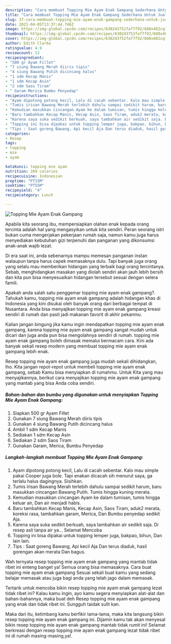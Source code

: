 ```yaml
---
description: "Cara membuat Topping Mie Ayam Enak Gampang Sederhana Untuk Jualan"
title: "Cara membuat Topping Mie Ayam Enak Gampang Sederhana Untuk Jualan"
slug: 37-cara-membuat-topping-mie-ayam-enak-gampang-sederhana-untuk-jualan
date: 2021-04-05T13:37:44.746Z
image: https://img-global.cpcdn.com/recipes/630243752faf7f92/680x482cq70/topping-mie-ayam-enak-gampang-foto-resep-utama.jpg
thumbnail: https://img-global.cpcdn.com/recipes/630243752faf7f92/680x482cq70/topping-mie-ayam-enak-gampang-foto-resep-utama.jpg
cover: https://img-global.cpcdn.com/recipes/630243752faf7f92/680x482cq70/topping-mie-ayam-enak-gampang-foto-resep-utama.jpg
author: Edith Clarke
ratingvalue: 4.9
reviewcount: 12
recipeingredient:
- "500 gr Ayam Fillet"
- "7 siung Bawang Merah diiris tipis"
- "4 siung Bawang Putih dicincang halus"
- "1 sdm Kecap Manis"
- "1 sdm Kecap Asin"
- "2 sdm Saos Tiram"
- " Garam Merica Bumbu Penyedap"
recipeinstructions:
- "Ayam dipotong potong kecil, Lalu di cacah sebentar. Kalo mau simple pakai Cooper juga bole. Tapi enakan dicacah sih menurut saya, ga terlalu halus dagingnya. Sisihkan."
- "Tumis irisan Bawang Merah terlebih dahulu sampai sedikit harum, baru masukkan cincangan Bawang Putih. Tumis hingga kuning merata."
- "Kemudian masukkan cincangan Ayam ke dalam tumisan, tumis hingga keluar air, Dan air menjadi habis."
- "Baru tambahkan Kecap Manis, Kecap Asin, Saos Tiram, aduk2 merata, koreksi rasa, tambahkan garam, Merica, Dan Bumbu penyedap sedikit Aja."
- "Karena saya suka sedikit berkuah, saya tambahkan air sedikit saja. Di resep asli tanpa air ya... Selamat Mencoba"
- "Topping ini bisa dipakai untuk topping lemper juga, bakpao, bihun, Dan lain lain."
- "Tips : Saat goreng Bawang, Api kecil Aja Dan terus diaduk, hasil gorengan akan merata Dan bagus."
categories:
- Resep
tags:
- topping
- mie
- ayam

katakunci: topping mie ayam 
nutrition: 269 calories
recipecuisine: Indonesian
preptime: "PT15M"
cooktime: "PT55M"
recipeyield: "4"
recipecategory: Lunch

---
```



![Topping Mie Ayam Enak Gampang](https://img-global.cpcdn.com/recipes/630243752faf7f92/680x482cq70/topping-mie-ayam-enak-gampang-foto-resep-utama.jpg)

Apabila kita seorang ibu, mempersiapkan olahan enak kepada orang tercinta adalah hal yang mengasyikan untuk kita sendiri. Peran seorang istri bukan cuma mengerjakan pekerjaan rumah saja, namun kamu juga harus menyediakan kebutuhan gizi terpenuhi dan panganan yang dikonsumsi anak-anak wajib lezat.

Di era  saat ini, anda sebenarnya mampu memesan panganan instan walaupun tanpa harus capek memasaknya dulu. Tapi banyak juga orang yang selalu mau memberikan hidangan yang terbaik bagi orang tercintanya. Sebab, menghidangkan masakan yang diolah sendiri akan jauh lebih bersih dan kita pun bisa menyesuaikan hidangan tersebut sesuai dengan selera famili. 



Apakah anda salah satu penggemar topping mie ayam enak gampang?. Tahukah kamu, topping mie ayam enak gampang adalah hidangan khas di Indonesia yang kini disukai oleh banyak orang dari berbagai tempat di Nusantara. Anda bisa menyajikan topping mie ayam enak gampang kreasi sendiri di rumah dan pasti jadi makanan favorit di akhir pekanmu.

Kalian jangan bingung jika kamu ingin mendapatkan topping mie ayam enak gampang, karena topping mie ayam enak gampang sangat mudah untuk dicari dan juga anda pun bisa mengolahnya sendiri di rumah. topping mie ayam enak gampang boleh dimasak memalui bermacam cara. Kini ada banyak sekali resep modern yang membuat topping mie ayam enak gampang lebih enak.

Resep topping mie ayam enak gampang juga mudah sekali dihidangkan, lho. Kita jangan repot-repot untuk membeli topping mie ayam enak gampang, sebab Kamu bisa menyiapkan di rumahmu. Untuk Kita yang mau menyajikannya, berikut cara menyajikan topping mie ayam enak gampang yang mantab yang bisa Anda coba sendiri.

<!--inarticleads1-->

##### Bahan-bahan dan bumbu yang digunakan untuk menyiapkan Topping Mie Ayam Enak Gampang:

1. Siapkan 500 gr Ayam Fillet
1. Gunakan 7 siung Bawang Merah diiris tipis
1. Gunakan 4 siung Bawang Putih dicincang halus
1. Ambil 1 sdm Kecap Manis
1. Sediakan 1 sdm Kecap Asin
1. Sediakan 2 sdm Saos Tiram
1. Gunakan  Garam, Merica, Bumbu Penyedap




<!--inarticleads2-->

##### Langkah-langkah membuat Topping Mie Ayam Enak Gampang:

1. Ayam dipotong potong kecil, Lalu di cacah sebentar. Kalo mau simple pakai Cooper juga bole. Tapi enakan dicacah sih menurut saya, ga terlalu halus dagingnya. Sisihkan.
1. Tumis irisan Bawang Merah terlebih dahulu sampai sedikit harum, baru masukkan cincangan Bawang Putih. Tumis hingga kuning merata.
1. Kemudian masukkan cincangan Ayam ke dalam tumisan, tumis hingga keluar air, Dan air menjadi habis.
1. Baru tambahkan Kecap Manis, Kecap Asin, Saos Tiram, aduk2 merata, koreksi rasa, tambahkan garam, Merica, Dan Bumbu penyedap sedikit Aja.
1. Karena saya suka sedikit berkuah, saya tambahkan air sedikit saja. Di resep asli tanpa air ya... Selamat Mencoba
1. Topping ini bisa dipakai untuk topping lemper juga, bakpao, bihun, Dan lain lain.
1. Tips : Saat goreng Bawang, Api kecil Aja Dan terus diaduk, hasil gorengan akan merata Dan bagus.




Wah ternyata resep topping mie ayam enak gampang yang mantab tidak ribet ini enteng banget ya! Semua orang bisa memasaknya. Cara buat topping mie ayam enak gampang Sesuai sekali buat kamu yang sedang belajar memasak atau juga bagi anda yang telah jago dalam memasak.

Tertarik untuk mencoba bikin resep topping mie ayam enak gampang lezat tidak ribet ini? Kalau kamu ingin, ayo kamu segera menyiapkan alat-alat dan bahan-bahannya, maka buat deh Resep topping mie ayam enak gampang yang enak dan tidak ribet ini. Sungguh taidak sulit kan. 

Maka dari itu, ketimbang kamu berfikir lama-lama, maka kita langsung bikin resep topping mie ayam enak gampang ini. Dijamin kamu tak akan menyesal bikin resep topping mie ayam enak gampang mantab tidak rumit ini! Selamat berkreasi dengan resep topping mie ayam enak gampang lezat tidak ribet ini di rumah masing-masing,ya!.

